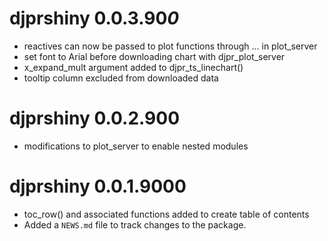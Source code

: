 # djprshiny 0.0.3.90*0*
* reactives can now be passed to plot functions through ... in plot_server
* set font to Arial before downloading chart with djpr_plot_server
* x_expand_mult argument added to djpr_ts_linechart()
* tooltip column excluded from downloaded data

# djprshiny 0.0.2.900
* modifications to plot_server to enable nested modules

# djprshiny 0.0.1.9000

* toc_row() and associated functions added to create table of contents
* Added a `NEWS.md` file to track changes to the package.
